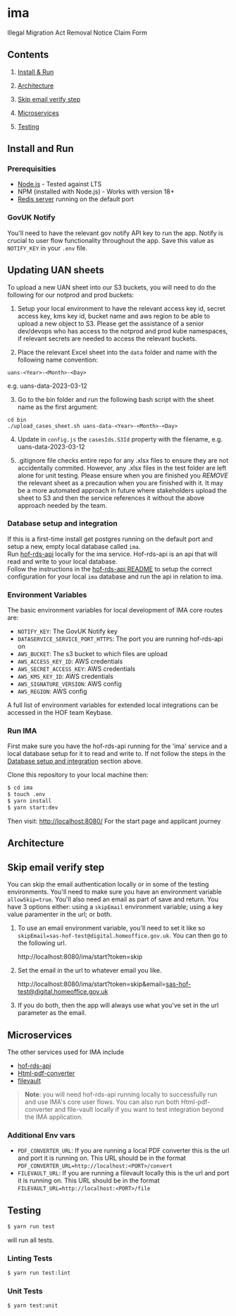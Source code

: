 # ima
Illegal Migration Act Removal Notice Claim Form

## Contents

1. [Install & Run](#install-and-run)

2. [Architecture](#architecture)

3. [Skip email verify step](#skip-email-verify-step)

4. [Microservices](#microservices)

5. [Testing](#testing)

## Install and Run

### Prerequisities

- [Node.js](https://nodejs.org/en/) - Tested against LTS
- NPM (installed with Node.js) - Works with version 18+
- [Redis server](http://redis.io/download) running on the default port

### GovUK Notify

You'll need to have the relevant gov notify API key to run the app. Notify is crucial to user flow functionality throughout the app. Save this value as `NOTIFY_KEY` in your `.env` file. 

## Updating UAN sheets
To upload a new UAN sheet into our S3 buckets, you will need to do the following for our notprod and prod buckets:

1. Setup your local environment to have the relevant access key id, secret access key, kms key id, bucket name and aws region to be able to upload a new object to S3. Please get the assistance of a senior dev/devops who has access to the notprod and prod kube namespaces, if relevant secrets are needed to access the relevant buckets.

2. Place the relevant Excel sheet into the `data` folder and name with the following name convention:
```
uans-<Year>-<Month>-<Day>
```
e.g. uans-data-2023-03-12

3. Go to the bin folder and run the following bash script with the sheet name as the first argument:
```
cd bin
./upload_cases_sheet.sh uans-data-<Year>-<Month>-<Day>
```

4. Update in `config.js` the `casesIds.S3Id` property with the filename, e.g. uans-data-2023-03-12

5. .gitignore file checks entire repo for any .xlsx files to ensure they are not accidentally commited. However, any .xlsx files in the test folder are left alone for unit testing. Please ensure when you are finished you *REMOVE* the relevant sheet as a precaution when you are finished with it. It may be a more automated approach in future where stakeholders upload the sheet to S3 and then the service references it without the above approach needed by the team.


### Database setup and integration

If this is a first-time install get postgres running on the default port and setup a new, empty local database called `ima`.  
Run [hof-rds-api](https://github.com/UKHomeOffice/hof-rds-api) locally for the ima service. Hof-rds-api is an api that will read and write to your local database.  
Follow the instructions in the [hof-rds-api README](https://github.com/UKHomeOffice/hof-rds-api/blob/master/README.md) to setup the correct configuration for your local `ima` database and run the api in relation to ima.

### Environment Variables

The basic environment variables for local development of IMA core routes are:

- `NOTIFY_KEY`: The GovUK Notify key
- `DATASERVICE_SERVICE_PORT_HTTPS`: The port you are running hof-rds-api on
- `AWS_BUCKET`: The s3 bucket to which files are upload
- `AWS_ACCESS_KEY_ID`: AWS credentials
- `AWS_SECRET_ACCESS_KEY`: AWS credentials
- `AWS_KMS_KEY_ID`: AWS credentials
- `AWS_SIGNATURE_VERSION`: AWS config
- `AWS_REGION`: AWS config

A full list of environment variables for extended local integrations can be accessed in the HOF team Keybase.

### Run IMA

First make sure you have the hof-rds-api running for the 'ima' service and a local database setup for it to read and write to. If not follow the steps in the [Database setup and integration](#database-setup-and-integration) section above.

Clone this repository to your local machine then:

```bash
$ cd ima
$ touch .env
$ yarn install
$ yarn start:dev
```

Then visit: [http://localhost:8080/](http://localhost:8080/) For the start page and applicant journey


## Architecture


## Skip email verify step

You can skip the email authentication locally or in some of the testing environments.  You'll need to make sure you have an environment variable `allowSkip=true`. You'll also need an email as part of save and return.  You have 3 options either: using a `skipEmail` environment variable; using a key value paramenter in the url; or both.

1. To use an email environment variable, you'll need to set it like so `skipEmail=sas-hof-test@digital.homeoffice.gov.uk`. You can then go to the following url.

    http://localhost:8080/ima/start?token=skip

2. Set the email in the url to whatever email you like.

    http://localhost:8080/ima/start?token=skip&email=sas-hof-test@digital.homeoffice.gov.uk

3. If you do both, then the app will always use what you've set in the url parameter as the email.

## Microservices

The other services used for IMA include

- [hof-rds-api](https://github.com/UKHomeOffice/hof-rds-api)
- [Html-pdf-converter](https://github.com/UKHomeOffice/html-pdf-converter)
- [filevault](https://github.com/UKHomeOffice/file-vault)

> **Note**: you will need hof-rds-api running locally to successfully run and use IMA's core user flows. You can also run both Html-pdf-converter and file-vault locally if you want to test integration beyond the IMA application.

### Additional Env vars

- `PDF_CONVERTER_URL`: If you are running a local PDF converter this is the url and port it is running on. This URL should be in the format `PDF_CONVERTER_URL=http://localhost:<PORT>/convert`
- `FILEVAULT_URL`: If you are running a filevault locally this is the url and port it is running on. This URL should be in the format `FILEVAULT_URL=http://localhost:<PORT>/file`

## Testing

```bash
$ yarn run test
```
will run all tests.

### Linting Tests

```bash
$ yarn run test:lint
```

### Unit Tests

```bash
$ yarn test:unit
```
 